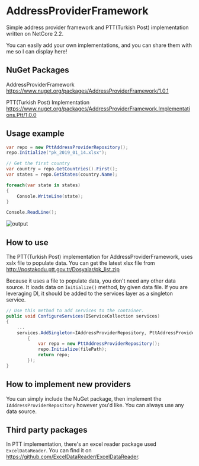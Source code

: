 # AddressProviderFramework
Simple address provider framework and PTT(Turkish Post) implementation written on NetCore 2.2. 

You can easily add your own implementations, and you can share them with me so I can display here!

## NuGet Packages 
AddressProviderFramework https://www.nuget.org/packages/AddressProviderFramework/1.0.1

PTT(Turkish Post) Implementation https://www.nuget.org/packages/AddressProviderFramework.Implementations.Ptt/1.0.0

## Usage example

```C#
var repo = new PttAddressProviderRepository();
repo.Initialize("pk_2019_01_14.xlsx");

// Get the first country
var country = repo.GetCountries().First();
var states = repo.GetStates(country.Name);

foreach(var state in states)
{
    Console.WriteLine(state);
}

Console.ReadLine();
```

![output](https://user-images.githubusercontent.com/1710600/51405449-6b763080-1b67-11e9-8139-89cd29145e63.png)

## How to use

The PTT(Turkish Post) implementation for AddressProviderFramework, uses xslx file to populate data. You can get the latest xlsx file from http://postakodu.ptt.gov.tr/Dosyalar/pk_list.zip

Because it uses a file to populate data, you don't need any other data source. It loads data on `Initialize()` method, by given data file. If you are leveraging DI, it should be added to the services layer as a singleton service.

```C#
// Use this method to add services to the container.
public void ConfigureServices(IServiceCollection services)
{
    ...
    services.AddSingleton<IAddressProviderRepository, PttAddressProviderRepository>(serviceProvider =>
        {
            var repo = new PttAddressProviderRepository();
            repo.Initialize(filePath);
            return repo;
        });
}
```


## How to implement new providers

You can simply include the NuGet package, then implement the `IAddressProviderRepository` however you'd like. You can always use any data source.

## Third party packages

In PTT implementation, there's an excel reader package used `ExcelDataReader`. You can find it on https://github.com/ExcelDataReader/ExcelDataReader.
